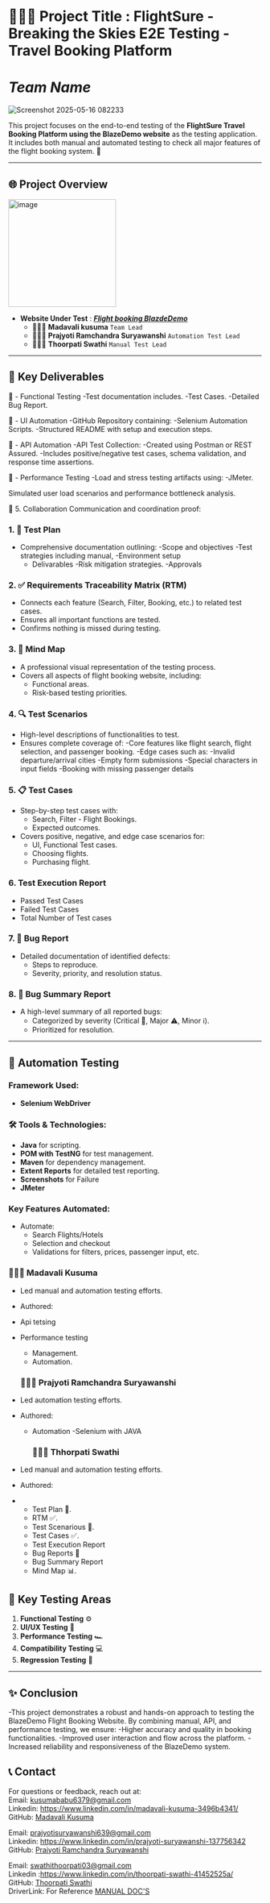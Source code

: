 # 👩🏻‍💻 Project Title : FlightSure - Breaking the Skies E2E Testing - Travel Booking Platform
# ***Team Name*** 
![Screenshot 2025-05-16 082233](https://github.com/user-attachments/assets/90bfbb3e-d867-4bc5-89a1-ccab67367384)



This project focuses on the end-to-end testing of the **FlightSure Travel Booking Platform using the BlazeDemo website** as the testing application. It includes both manual and automated testing to check all major features of the flight booking system. 🚀


---

## 🌐 Project Overview

<img width="214" alt="image" src="https://github.com/user-attachments/assets/a93929d0-8ce3-4262-aade-94b5bdba1ef0" />

- **Website Under Test** : ***[Flight booking BlazdeDemo](https://blazedemo.com/index.php)***
  - 👩🏻‍💻 **Madavali  kusuma** `Team Lead`
  - 👩🏻‍💻 **Prajyoti Ramchandra Suryawanshi**  `Automation Test Lead`
  - 👩🏻‍💻 **Thoorpati Swathi** `Manual Test Lead`
    
---

## 📑 Key Deliverables

🧪 - Functional Testing
       -Test documentation includes.
       -Test Cases.
       -Detailed Bug Report.
       
      

🤖 - UI Automation
      -GitHub Repository containing:
      -Selenium Automation Scripts.
       -Structured README with setup and execution steps.

🔌 - API Automation
         -API Test Collection:
         -Created using Postman or REST Assured.
         -Includes positive/negative test cases, schema validation, and response time assertions.

🚀 - Performance Testing
        -Load and stress testing artifacts using:
         -JMeter.

Simulated user load scenarios and performance bottleneck analysis.

🤝 5. Collaboration
Communication and coordination proof:

### 1. 📝 Test Plan
- Comprehensive documentation outlining:
  -Scope and objectives 
   -Test strategies including manual,
   -Environment setup
   - Delivarables
    -Risk mitigation strategies.
    -Approvals 

### 2. ✅ Requirements Traceability Matrix (RTM)
- Connects each feature (Search, Filter, Booking, etc.) to related test cases.
- Ensures all important functions are tested.
- Confirms nothing is missed during testing.

### 3. 🧠 Mind Map
- A professional visual representation of the testing process.
- Covers all aspects of flight booking  website, including:
  - Functional areas.
  - Risk-based testing priorities.

### 4. 🔍 Test Scenarios
   - High-level descriptions of functionalities to test.
   - Ensures complete coverage of:
   -Core features like flight search, flight selection, and passenger booking.
-Edge cases such as:
    -Invalid departure/arrival cities
    -Empty form submissions
    -Special characters in input fields
    -Booking with missing passenger details

### 5. 📋 Test Cases
- Step-by-step test cases with:
  - Search, Filter - Flight Bookings.
  - Expected outcomes.
- Covers positive, negative, and edge case scenarios for:
  - UI, Functional Test cases.
  - Choosing flights.
  - Purchasing flight.

### 6. Test Execution Report
  - Passed Test Cases
  - Failed Test Cases
  - Total Number of Test cases

### 7. 🐞 Bug Report
- Detailed documentation of identified defects:
  - Steps to reproduce.
  - Severity, priority, and resolution status.

### 8. 📃 Bug Summary Report
- A high-level summary of all reported bugs:
  - Categorized by severity (Critical 🛑, Major ⚠️, Minor ℹ️).
  - Prioritized for resolution.

---

## 🤖 Automation Testing

### Framework Used:
- **Selenium WebDriver**

### 🛠️ Tools & Technologies:
- **Java** for scripting.
- **POM with TestNG** for test management.
- **Maven** for dependency management.
- **Extent Reports** for detailed test reporting.
- **Screenshots** for Failure
- **JMeter**

### Key Features Automated:
- Automate:
    - Search Flights/Hotels
    - Selection and checkout
    - Validations for filters, prices, passenger input, etc.



### 👩🏻‍💻 Madavali Kusuma
- Led manual and automation testing efforts.
- Authored:
- Api tetsing
- Performance testing 
  - Management.
  - Automation.

  ### 👩🏻‍💻 Prajyoti Ramchandra Suryawanshi
- Led automation testing efforts.
- Authored:
  - Automation -Selenium with JAVA
 

     ### 👩🏻‍💻 Thhorpati Swathi
- Led manual and automation testing efforts.
- Authored:
- - Test Plan 📝.
  - RTM ✅.
  - Test Scenarious 📝.
  - Test Cases ✅.
  - Test Execution Report
  - Bug Reports 🐞
  - Bug Summary Report
  - Mind Map 📊.
  


## 🧪 Key Testing Areas
1. **Functional Testing** ⚙️
2. **UI/UX Testing** 🎨
3. **Performance Testing** 🏎️
4. **Compatibility Testing** 💻
5. **Regression Testing** 🔄

---

## ✨ Conclusion

-This project demonstrates a robust and hands-on approach to testing the BlazeDemo Flight Booking Website. By combining manual, API, and performance testing, we ensure:
    -Higher accuracy and quality in booking functionalities.
    -Improved user interaction and flow across the platform.
    -Increased reliability and responsiveness of the BlazeDemo system.


## 📞 Contact
For questions or feedback, reach out at:</br>
Email: kusumababu6379@gmail.com </br>
Linkedin: https://www.linkedin.com/in/madavali-kusuma-3496b4341/</br>
GitHub: [Madavali Kusuma](https://github.com/kusuma6379) </br>

Email: prajyotisuryawanshi639@gmail.com</br>
Linkedin: https://www.linkedin.com/in/prajyoti-suryawanshi-137756342 </br>
GitHub: [Prajyoti Ramchandra Suryawanshi](https://github.com/PrajyotiSuryawanshi) </br>

Email: swathithoorpati03@gmail.com</br>
Linkedin :https://www.linkedin.com/in/thoorpati-swathi-41452525a/ </br>
GitHub: [Thoorpati Swathi](https://github.com/swathi-T3) </br>
DriverLink: For Reference [MANUAL DOC'S](https://drive.google.com/drive/folders/1fOGVooOAA5JHYMIV9Ij2F5E_bSYbkW3E?usp=sharing)






